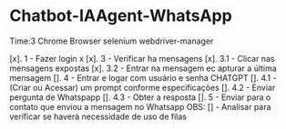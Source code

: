 # Chatbot-IAAgent-WhatsApp

Time:3
Chrome Browser
selenium
webdriver-manager


[x]. 1 - Fazer login x
[x]. 3 - Verificar ha mensagens 
    [x]. 3.1 - Clicar nas mensagens expostas
    [x]. 3.2 - Entrar na mensagem ec apturar a última mensagem
[]. 4 - Entrar e logar com usuário e senha CHATGPT
    []. 4.1 - (Criar ou Acessar) um prompt conforme especificações
    []. 4.2 - Enviar pergunta de Whatspapp
    []. 4.3 - Obter a resposta
[]. 5 - Enviar para o contato que enviou a mensagem no Whatsapp
OBS: 
[] - Analisar para verificar se haverá necessidade de uso de filas